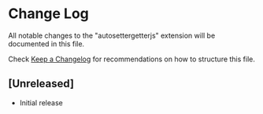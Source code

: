 # Change Log

All notable changes to the "autosettergetterjs" extension will be documented in this file.

Check [Keep a Changelog](http://keepachangelog.com/) for recommendations on how to structure this file.

## [Unreleased]

- Initial release